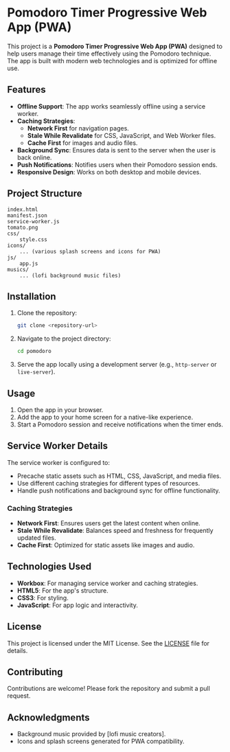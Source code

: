 # Pomodoro Timer Progressive Web App (PWA)

This project is a **Pomodoro Timer Progressive Web App (PWA)** designed to help users manage their time effectively using the Pomodoro technique. The app is built with modern web technologies and is optimized for offline use.

## Features

- **Offline Support**: The app works seamlessly offline using a service worker.
- **Caching Strategies**:
  - **Network First** for navigation pages.
  - **Stale While Revalidate** for CSS, JavaScript, and Web Worker files.
  - **Cache First** for images and audio files.
- **Background Sync**: Ensures data is sent to the server when the user is back online.
- **Push Notifications**: Notifies users when their Pomodoro session ends.
- **Responsive Design**: Works on both desktop and mobile devices.

## Project Structure

```
index.html
manifest.json
service-worker.js
tomato.png
css/
    style.css
icons/
    ... (various splash screens and icons for PWA)
js/
    app.js
musics/
    ... (lofi background music files)
```

## Installation

1. Clone the repository:
   ```bash
   git clone <repository-url>
   ```
2. Navigate to the project directory:
   ```bash
   cd pomodoro
   ```
3. Serve the app locally using a development server (e.g., `http-server` or `live-server`).

## Usage

1. Open the app in your browser.
2. Add the app to your home screen for a native-like experience.
3. Start a Pomodoro session and receive notifications when the timer ends.

## Service Worker Details

The service worker is configured to:

- Precache static assets such as HTML, CSS, JavaScript, and media files.
- Use different caching strategies for different types of resources.
- Handle push notifications and background sync for offline functionality.

### Caching Strategies

- **Network First**: Ensures users get the latest content when online.
- **Stale While Revalidate**: Balances speed and freshness for frequently updated files.
- **Cache First**: Optimized for static assets like images and audio.

## Technologies Used

- **Workbox**: For managing service worker and caching strategies.
- **HTML5**: For the app's structure.
- **CSS3**: For styling.
- **JavaScript**: For app logic and interactivity.

## License

This project is licensed under the MIT License. See the [LICENSE](LICENSE) file for details.

## Contributing

Contributions are welcome! Please fork the repository and submit a pull request.

## Acknowledgments

- Background music provided by [lofi music creators].
- Icons and splash screens generated for PWA compatibility.
